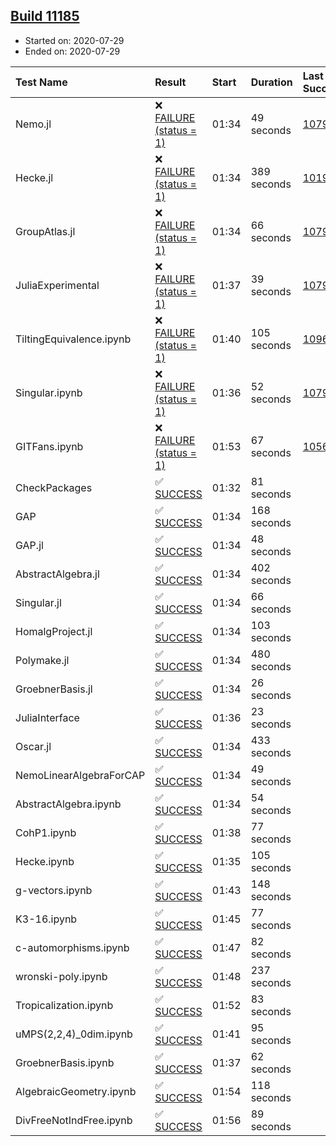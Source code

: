 ## [Build 11185](https://oscarci.mathematik.uni-kl.de/job/oscar/11185/)

* Started on: 2020-07-29
* Ended on: 2020-07-29

| Test Name    | Result | Start | Duration | Last Success | First Failure |
|:-------------|:-------|:------|:---------|:-------------|:--------------|
| Nemo.jl | ❌ [FAILURE (status = 1)](https://oscarci.mathematik.uni-kl.de/job/oscar/11185/artifact/logs/build-11185/Nemo.jl.log) | 01:34 | 49 seconds | [10790](https://oscarci.mathematik.uni-kl.de/job/oscar/10790/) | [10791](https://oscarci.mathematik.uni-kl.de/job/oscar/10791/) |
| Hecke.jl | ❌ [FAILURE (status = 1)](https://oscarci.mathematik.uni-kl.de/job/oscar/11185/artifact/logs/build-11185/Hecke.jl.log) | 01:34 | 389 seconds | [10197](https://oscarci.mathematik.uni-kl.de/job/oscar/10197/) | [10198](https://oscarci.mathematik.uni-kl.de/job/oscar/10198/) |
| GroupAtlas.jl | ❌ [FAILURE (status = 1)](https://oscarci.mathematik.uni-kl.de/job/oscar/11185/artifact/logs/build-11185/GroupAtlas.jl.log) | 01:34 | 66 seconds | [10790](https://oscarci.mathematik.uni-kl.de/job/oscar/10790/) | [10791](https://oscarci.mathematik.uni-kl.de/job/oscar/10791/) |
| JuliaExperimental | ❌ [FAILURE (status = 1)](https://oscarci.mathematik.uni-kl.de/job/oscar/11185/artifact/logs/build-11185/JuliaExperimental.log) | 01:37 | 39 seconds | [10790](https://oscarci.mathematik.uni-kl.de/job/oscar/10790/) | [10791](https://oscarci.mathematik.uni-kl.de/job/oscar/10791/) |
| TiltingEquivalence.ipynb | ❌ [FAILURE (status = 1)](https://oscarci.mathematik.uni-kl.de/job/oscar/11185/artifact/logs/build-11185/TiltingEquivalence.ipynb.log) | 01:40 | 105 seconds | [10962](https://oscarci.mathematik.uni-kl.de/job/oscar/10962/) | [10963](https://oscarci.mathematik.uni-kl.de/job/oscar/10963/) |
| Singular.ipynb | ❌ [FAILURE (status = 1)](https://oscarci.mathematik.uni-kl.de/job/oscar/11185/artifact/logs/build-11185/Singular.ipynb.log) | 01:36 | 52 seconds | [10790](https://oscarci.mathematik.uni-kl.de/job/oscar/10790/) | [10791](https://oscarci.mathematik.uni-kl.de/job/oscar/10791/) |
| GITFans.ipynb | ❌ [FAILURE (status = 1)](https://oscarci.mathematik.uni-kl.de/job/oscar/11185/artifact/logs/build-11185/GITFans.ipynb.log) | 01:53 | 67 seconds | [10566](https://oscarci.mathematik.uni-kl.de/job/oscar/10566/) | [10567](https://oscarci.mathematik.uni-kl.de/job/oscar/10567/) |
| CheckPackages | ✅ [SUCCESS](https://oscarci.mathematik.uni-kl.de/job/oscar/11185/artifact/logs/build-11185/CheckPackages.log) | 01:32 | 81 seconds |  |  |
| GAP | ✅ [SUCCESS](https://oscarci.mathematik.uni-kl.de/job/oscar/11185/artifact/logs/build-11185/GAP.log) | 01:34 | 168 seconds |  |  |
| GAP.jl | ✅ [SUCCESS](https://oscarci.mathematik.uni-kl.de/job/oscar/11185/artifact/logs/build-11185/GAP.jl.log) | 01:34 | 48 seconds |  |  |
| AbstractAlgebra.jl | ✅ [SUCCESS](https://oscarci.mathematik.uni-kl.de/job/oscar/11185/artifact/logs/build-11185/AbstractAlgebra.jl.log) | 01:34 | 402 seconds |  |  |
| Singular.jl | ✅ [SUCCESS](https://oscarci.mathematik.uni-kl.de/job/oscar/11185/artifact/logs/build-11185/Singular.jl.log) | 01:34 | 66 seconds |  |  |
| HomalgProject.jl | ✅ [SUCCESS](https://oscarci.mathematik.uni-kl.de/job/oscar/11185/artifact/logs/build-11185/HomalgProject.jl.log) | 01:34 | 103 seconds |  |  |
| Polymake.jl | ✅ [SUCCESS](https://oscarci.mathematik.uni-kl.de/job/oscar/11185/artifact/logs/build-11185/Polymake.jl.log) | 01:34 | 480 seconds |  |  |
| GroebnerBasis.jl | ✅ [SUCCESS](https://oscarci.mathematik.uni-kl.de/job/oscar/11185/artifact/logs/build-11185/GroebnerBasis.jl.log) | 01:34 | 26 seconds |  |  |
| JuliaInterface | ✅ [SUCCESS](https://oscarci.mathematik.uni-kl.de/job/oscar/11185/artifact/logs/build-11185/JuliaInterface.log) | 01:36 | 23 seconds |  |  |
| Oscar.jl | ✅ [SUCCESS](https://oscarci.mathematik.uni-kl.de/job/oscar/11185/artifact/logs/build-11185/Oscar.jl.log) | 01:34 | 433 seconds |  |  |
| NemoLinearAlgebraForCAP | ✅ [SUCCESS](https://oscarci.mathematik.uni-kl.de/job/oscar/11185/artifact/logs/build-11185/NemoLinearAlgebraForCAP.log) | 01:34 | 49 seconds |  |  |
| AbstractAlgebra.ipynb | ✅ [SUCCESS](https://oscarci.mathematik.uni-kl.de/job/oscar/11185/artifact/logs/build-11185/AbstractAlgebra.ipynb.log) | 01:34 | 54 seconds |  |  |
| CohP1.ipynb | ✅ [SUCCESS](https://oscarci.mathematik.uni-kl.de/job/oscar/11185/artifact/logs/build-11185/CohP1.ipynb.log) | 01:38 | 77 seconds |  |  |
| Hecke.ipynb | ✅ [SUCCESS](https://oscarci.mathematik.uni-kl.de/job/oscar/11185/artifact/logs/build-11185/Hecke.ipynb.log) | 01:35 | 105 seconds |  |  |
| g-vectors.ipynb | ✅ [SUCCESS](https://oscarci.mathematik.uni-kl.de/job/oscar/11185/artifact/logs/build-11185/g-vectors.ipynb.log) | 01:43 | 148 seconds |  |  |
| K3-16.ipynb | ✅ [SUCCESS](https://oscarci.mathematik.uni-kl.de/job/oscar/11185/artifact/logs/build-11185/K3-16.ipynb.log) | 01:45 | 77 seconds |  |  |
| c-automorphisms.ipynb | ✅ [SUCCESS](https://oscarci.mathematik.uni-kl.de/job/oscar/11185/artifact/logs/build-11185/c-automorphisms.ipynb.log) | 01:47 | 82 seconds |  |  |
| wronski-poly.ipynb | ✅ [SUCCESS](https://oscarci.mathematik.uni-kl.de/job/oscar/11185/artifact/logs/build-11185/wronski-poly.ipynb.log) | 01:48 | 237 seconds |  |  |
| Tropicalization.ipynb | ✅ [SUCCESS](https://oscarci.mathematik.uni-kl.de/job/oscar/11185/artifact/logs/build-11185/Tropicalization.ipynb.log) | 01:52 | 83 seconds |  |  |
| uMPS(2,2,4)_0dim.ipynb | ✅ [SUCCESS](https://oscarci.mathematik.uni-kl.de/job/oscar/11185/artifact/logs/build-11185/uMPS-2-2-4-_0dim.ipynb.log) | 01:41 | 95 seconds |  |  |
| GroebnerBasis.ipynb | ✅ [SUCCESS](https://oscarci.mathematik.uni-kl.de/job/oscar/11185/artifact/logs/build-11185/GroebnerBasis.ipynb.log) | 01:37 | 62 seconds |  |  |
| AlgebraicGeometry.ipynb | ✅ [SUCCESS](https://oscarci.mathematik.uni-kl.de/job/oscar/11185/artifact/logs/build-11185/AlgebraicGeometry.ipynb.log) | 01:54 | 118 seconds |  |  |
| DivFreeNotIndFree.ipynb | ✅ [SUCCESS](https://oscarci.mathematik.uni-kl.de/job/oscar/11185/artifact/logs/build-11185/DivFreeNotIndFree.ipynb.log) | 01:56 | 89 seconds |  |  |
